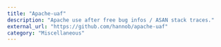```yaml
---
title: "Apache-uaf"
description: "Apache use after free bug infos / ASAN stack traces."
external_url: "https://github.com/hannob/apache-uaf"
category: "Miscellaneous"
---
```

